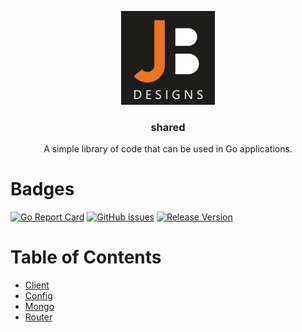 <p align="center">
  <img alt="JB Designs logo" src="./assets/jb-icon.jpg" height="150"/>
  <h3 align="center">shared</h3>
  <p align="center">A simple library of code that can be used in Go applications.</p>
</p>

# Badges

[![Go Report Card](https://goreportcard.com/badge/github.com/jobaldw/shared?style=plastic)](https://goreportcard.com/report/github.com/jobaldw/shared) [![GitHub issues](https://img.shields.io/github/issues/jobaldw/shared?style=plastic)](https://github.com/jobaldw/shared/issues) [![Release Version](https://img.shields.io/github/v/release/jobaldw/shared?style=plastic)](https://img.shields.io/github/v/release/jobaldw/shared)

# Table of Contents

* [Client](https://github.com/jobaldw/shared/tree/main/client "adding/creating clients to your application")
* [Config](https://github.com/jobaldw/shared/tree/main/config "reading in JSON configs")
* [Mongo](https://github.com/jobaldw/shared/tree/main/mongo "connecting to mongo")
* [Router](https://github.com/jobaldw/shared/tree/main/router "setting up your server")
